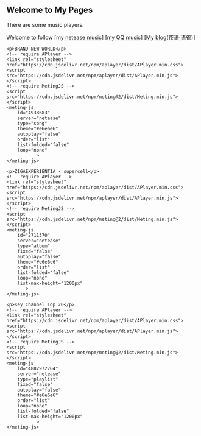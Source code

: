 <link rel="stylesheet" href="//unpkg.com/heti/umd/heti.min.css">
<script src="//unpkg.com/heti/umd/heti-addon.min.js"></script>
<script>
  const heti = new Heti('.heti');
  heti.autoSpacing(); // 自动进行中西文混排美化和标点挤压
</script>

<article class="entry heti">
	<h1>Welcome to My Pages</h1>	
	<p>There are some music players.</p>
	<p>Welcome to follow <a href="https://music.163.com/#/user/home?id=55641291" target="_blank">[my netease music]</a>
	<a href="https://y.qq.com/portal/profile.html?uin=7KcAoK4k7w6z" target="_blank">[my QQ music]</a>
	<a href="https://www.yuque.com/nightwords/blog" target="_blank">[My blog(夜语·语雀)]</a>
	</p>
	<!-- require APlayer -->
	<link rel="stylesheet" href="https://cdn.jsdelivr.net/npm/aplayer/dist/APlayer.min.css">
	<script src="https://cdn.jsdelivr.net/npm/aplayer/dist/APlayer.min.js"></script>
	<!-- require MetingJS -->
	<script src="https://cdn.jsdelivr.net/npm/meting@2/dist/Meting.min.js"></script>
	<meting-js
	  id="7541685313"
	  server="tencent"
	  type="playlist"
	  fixed="false"
	  autoplay="true"
	  theme="#e6e6e6"
	  order="list"
	  list-folded="false"
	  list-max-height="330px"
		>
	</meting-js>

	<p>BRAND NEW WORLD</p>
	<!-- require APlayer -->
	<link rel="stylesheet" href="https://cdn.jsdelivr.net/npm/aplayer/dist/APlayer.min.css">
	<script src="https://cdn.jsdelivr.net/npm/aplayer/dist/APlayer.min.js"></script>
	<!-- require MetingJS -->
	<script src="https://cdn.jsdelivr.net/npm/meting@2/dist/Meting.min.js"></script>
	<meting-js
		id="4938683"
		server="netease"
		type="song"
		theme="#e6e6e6"
		autoplay="false"
		order="list"
		list-folded="false"
		loop="none"
			   >
	</meting-js>
	
	<p>ZIGAEXPERIENTIA - supercell</p>
	<!-- require APlayer -->
	<link rel="stylesheet" href="https://cdn.jsdelivr.net/npm/aplayer/dist/APlayer.min.css">
	<script src="https://cdn.jsdelivr.net/npm/aplayer/dist/APlayer.min.js"></script>
	<!-- require MetingJS -->
	<script src="https://cdn.jsdelivr.net/npm/meting@2/dist/Meting.min.js"></script>
	<meting-js
		id="2711370"
		server="netease"
		type="album"
		fixed="false"
		autoplay="false"
		theme="#e6e6e6"
		order="list"
		list-folded="false"
		loop="none"
		list-max-height="1200px"
		   >
	</meting-js>

	<p>Key Channel Top 20</p>
	<!-- require APlayer -->
	<link rel="stylesheet" href="https://cdn.jsdelivr.net/npm/aplayer/dist/APlayer.min.css">
	<script src="https://cdn.jsdelivr.net/npm/aplayer/dist/APlayer.min.js"></script>
	<!-- require MetingJS -->
	<script src="https://cdn.jsdelivr.net/npm/meting@2/dist/Meting.min.js"></script>
	<meting-js
		id="4882972704"
		server="netease"
		type="playlist"
		fixed="false"
		autoplay="false"
		theme="#e6e6e6"
		order="list"
		loop="none"
		list-folded="false"
		list-max-height="1200px"
			   >
	</meting-js>
</article>



